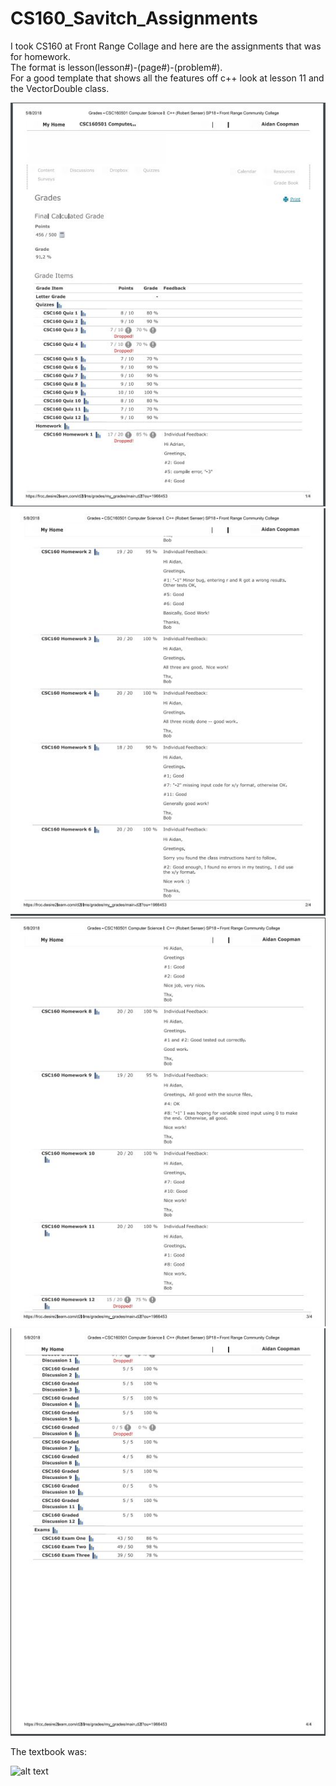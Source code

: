 # CS160_Savitch_Assignments

I took CS160 at Front Range Collage and here are the assignments that was for homework.               
The format is lesson(lesson#)-(page#)-(problem#).                                  
For a good template that shows all the features off c++ look at lesson 11 and the VectorDouble class.

![alt text](FinalGrade1.JPG)
![alt text](FinalGrade2.JPG)
![alt text](FinalGrade3.JPG)
![alt text](FinalGrade4.JPG)

The textbook was:

![alt text](TextBook.jpg)
